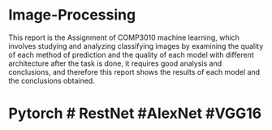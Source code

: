 # Image-Processing
This report is the Assignment of
COMP3010 machine learning, which involves
studying and analyzing classifying images by
examining the quality of each method of
prediction and the quality of each model with
different architecture after the task is done, it
requires good analysis and conclusions, and
therefore this report shows the results of each
model and the conclusions obtained.
# Pytorch # RestNet #AlexNet #VGG16
